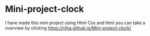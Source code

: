 # Mini-project-clock
I have made this mini project using Html Css and html you can take a overview by clicking  https://rjjha.github.io/Mini-project-clock/ 

